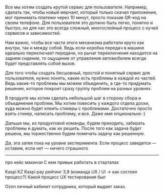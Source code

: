 Все мы хотим создать крутой сервис для пользователя. Например, сделать так, чтобы новый мерчант, который только скачал приложение, мог принимать платежи через 10 минут, просто показав QR-код на своем телефоне. Для пользователя это должно быть легко, понятно и быстро, но для нас это всегда сложный, многослойный процесс с кучей сервисов и зависимостей.

Нам важно, чтобы все части этого механизма работали круто как внутри, так и между собой. Ведь если коробка передач в машине идеально переключает передачи, но рычаг переключения находится на заднем сидении, то ощущение от управления автомобилем всегда будет представлять собой вызов.

Для того чтобы создать бесшовный, простой и понятный сервис для пользователя, нужно понять, какие есть проблемы в каждой из частей. Ведь какие-то проблемы мы можем объединить, а где-то придумать решение, которое покроет сразу группу проблем на разных уровнях.

В продукте мы хотим сделать небольшой шаг в сторону сбора и объединения проблем. Мы хотим повесить у каждого отдела доски, куда можно будет клеить стикеры с проблемами. Достаточно просто взять стикер, написать проблему, и все. Даже имя опционально :)

Дальше мы, из продуктовой команды, будем приходить, забирать проблемы и думать, как их решить. После того как задача будет решена, мы торжественно будем помечать задачу как решенную.

Да, эта затея пока на уровне эксперимента. Если процесс заведется — оставим, если нет — ничего страшного



---

про кейс макинзи 
С кем привык работать в стартапах

Kaspi KZ 
Kaspi pay
рейтинг 3,9 (команда UX / UI → как состоял процесс?)
Какой процесс UX тестирования был


Ozon личный кабинет сотрудника, который выдает заказ. 

